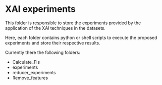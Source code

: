 # XAI experiments

This folder is responsible to store the experiments provided by the application of the XAI techniques in the datasets.

Here, each folder contains python or shell scripts to execute the proposed experiments and store their respective results.

Currently there the following folders:

- Calculate_FIs
- experiments
- reducer_experiments
- Remove_features
